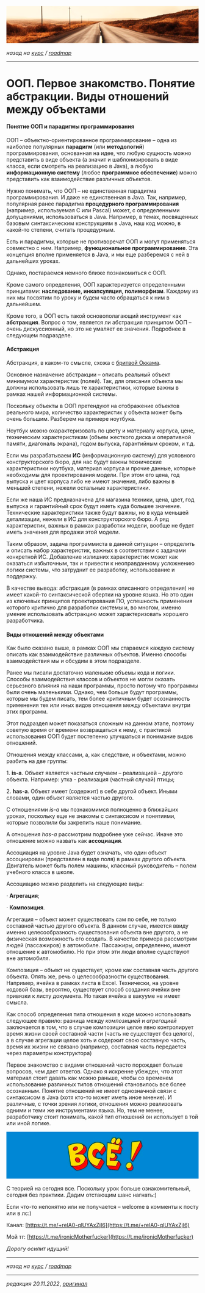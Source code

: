![](../../common_files/header.png)

*назад на [курс](../../course.md) / [roadmap](../../roadmap.md)*

***

   

ООП. Первое знакомство. Понятие абстракции. Виды отношений между объектами
==========================================================================

#### Понятие ООП и парадигмы программирования

ООП – объектно-ориентированное программирование – одна из наиболее популярных **парадигм** (или **методологий**) программирования, основанная на идее, что любую сущность можно представить в виде объекта (а значит и шаблонизировать в виде класса, если смотреть на реализацию в Java), а любую **информационную систему** (любое **программное обеспечение**) можно представить как взаимодействие различных объектов.

Нужно понимать, что ООП – не единственная парадигма программирования. И даже не единственная в Java. Так, например, популярная ранее парадигма **процедурного программирования** (например, используемая C или Pascal) может, с определенными допущениями, использоваться в Java. Например, в темах, посвященных базовым синтаксическим конструкциям в Java, наш код можно, в какой-то степени, считать процедурным.

Есть и парадигмы, которые не противоречат ООП и могут применяться совместно с ним. Например, **функциональное программирование**. Эта концепция вполне применяется в Java, и мы еще разберемся с ней в дальнейших уроках.

Однако, постараемся немного ближе познакомиться с ООП.

Кроме самого определения, ООП характеризуется определенными принципами: **наследование, инкапсуляция, полиморфизм**. Каждому из них мы посвятим по уроку и будем часто обращаться к ним в дальнейшем.

Кроме того, в ООП есть такой основополагающий инструмент как **абстракция**. Вопрос о том, является ли абстракция принципом ООП – очень дискуссионный, но это не умаляет ее значения. Подробнее в следующем подразделе.

#### Абстракция

Абстракция, в каком-то смысле, схожа с [бритвой Оккама](https://ru.wikipedia.org/wiki/%D0%91%D1%80%D0%B8%D1%82%D0%B2%D0%B0_%D0%9E%D0%BA%D0%BA%D0%B0%D0%BC%D0%B0).

Основное назначение абстракции – описать реальный объект минимумом характеристик (полей). Так, для описания объекта мы должны использовать лишь те характеристики, которые важны в рамках нашей информационной системы.

Поскольку объекты в ООП претендуют на отображение объектов реального мира, количество характеристик у объекта может быть очень большим. Разберем на примере ноутбука.

Ноутбук можно охарактеризовать по цвету и материалу корпуса, цене, техническим характеристикам (объем жесткого диска и оперативной памяти, диагональ экрана), годом выпуска, гарантийным сроком, и т.д.

Если мы разрабатываем **ИС** (информационную систему) для условного конструкторского бюро, для нас будут важны технические характеристики ноутбука, материал корпуса и прочие данные, которые необходимы для проектирования модели. При этом его цена, год выпуска и цвет корпуса либо не имеют значения, либо важны в меньшей степени, нежели остальные характеристики.

Если же наша ИС предназначена для магазина техники, цена, цвет, год выпуска и гарантийный срок будут иметь куда большее значение. Технические характеристики также будут важны, но в куда меньшей детализации, нежели в ИС для конструкторского бюро. А ряд характеристик, важных в рамках разработки модели, вообще не будет иметь значения для продажи этой модели.

Таким образом, задача программиста в данной ситуации – определить и описать набор характеристик, важных в соответствии с задачами конкретной ИС. Добавление излишних характеристик может как оказаться избыточным, так и привести к неоправданному усложнению логики системы, что затруднит ее разработку, использование и поддержку.

В качестве вывода: абстракция (в рамках описанного определения) не имеет какой-то синтаксической обертки на уровне языка. Но это один из ключевых принципов проектирования ПО, успешность применения которого критично для разработки системы и, во многом, именно умение использовать абстракцию может характеризовать хорошего разработчика.

#### Виды отношений между объектами

Как было сказано выше, в рамках ООП мы стараемся каждую систему описать как взаимодействие различных объектов. Именно способы взаимодействия мы и обсудим в этом подразделе.

Ранее мы писали достаточно маленькие объемы кода и логики. Способы взаимодействия классов и объектов не могли оказать серьезного влияния на наши программы, просто потому что программы были очень маленькими. Однако, чем больше будут программы, которые мы будем писать, тем более критичным будет осознанность применения тех или иных видов отношения между объектами внутри этих программ.

Этот подраздел может показаться сложным на данном этапе, поэтому советую время от времени возвращаться к нему, с практикой использования ООП будет постепенно улучшаться и понимание видов отношений.

Отношения между классами, а, как следствие, и объектами, можно разбить на две группы:

1\. **is-a**. Объект является частным случаем – реализацией – другого объекта. Например: утка - реализация (частный случай) птицы;

2\. **has-a**. Объект имеет (содержит) в себе другой объект. Иными словами, один объект является частью другого.

С отношениями _is-a_ мы познакомимся полноценно в ближайших уроках, поскольку еще не знакомы с синтаксисом и понятиями, которые позволили бы закрепить наше понимание.

А отношения _has-a_ рассмотрим подробнее уже сейчас. Иначе это отношение можно назвать как **ассоциация**.

Ассоциация на уровне Java будет означать, что один объект ассоциирован (представлен в виде поля) в рамках другого объекта. Двигатель может быть полем машины, классный руководитель – полем учебного класса в школе.

 Ассоциацию можно разделить на следующие виды:

· **Агрегация**;

· **Композиция**.

Агрегация – объект может существовать сам по себе, не только составной частью другого объекта. В данном случае, имеется ввиду именно целесообразность существования объекта вне другого, а не физическая возможность его создать. В качестве примера рассмотрим людей (пассажиров) в автомобиле. Пассажиры, определенно, имеют отношение к автомобилю. Но при этом эти люди вполне существуют вне автомобиля.

Композиция – объект не существует, кроме как составная часть другого объекта. Опять же, речь о целесообразности существования. Например, ячейка в рамках листа в Excel. Технически, на уровне кодовой базы, вероятно, существует способ создания ячейки вне привязки к листу документа. Но такая ячейка в вакууме не имеет смысла.

Как способ определения типа отношения в коде можно использовать следующее правило: разница между _композицией_ и _агрегацией_ заключается в том, что в случае композиции целое явно контролирует время жизни своей составной части (часть не существует без целого), а в случае агрегации целое хоть и содержит свою составную часть, время их жизни не связано (например, составная часть передается через параметры конструктора)

Первое знакомство с видами отношений часто порождает больше вопросов, чем дает ответов. Однако я искренне убежден, что этот материал стоит давать как можно раньше, чтобы со временем использование различных типов отношений становилось все более осознанным. Понятие отношений не имеет однозначной связи с синтаксисом в Java (хотя кто-то может иметь иное мнение). И различные, с точки зрения логики, отношения можно реализовать одними и теми же инструментами языка. Но, тем не менее, разработчику стоит понимать, какой тип отношений он использует в той или иной логике.

![](../../common_files/footer.png)

  

С теорией на сегодня все. Поскольку урок больше ознакомительный, сегодня без практики. Дадим отстающим шанс нагнать:)

  

Если что-то непонятно или не получается – welcome в комменты к посту или в лс:)

Канал: [https://t.me/+relA0-qlUYAxZjI6](https://t.me/+relA0-qlUYAxZjI6)

Мой тг: [https://t.me/ironicMotherfucker](https://t.me/ironicMotherfucker)

_Дорогу осилит идущий!_

***

*назад на [курс](../../course.md) / [roadmap](../../roadmap.md)*

***

_редакция 20.11.2022_, [_оригинал_](https://telegra.ph/OOP-Pervoe-znakomstvo-Ponyatie-abstrakcii-Vidy-otnoshenij-mezhdu-obektami-11-20)
